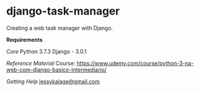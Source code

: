 # django-task-manager

Creating a web task manager with Django.

**Requirements**

*Core*
Python 3.7.3
Django - 3.0.1


*Reference Material*
Course:
https://www.udemy.com/course/python-3-na-web-com-django-basico-intermediario/

*Getting Help*
jessykalage@gmail.com


